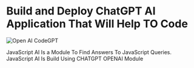 # Build and Deploy ChatGPT AI Application That Will Help TO Code

![Open AI CodeGPT](https://i.ibb.co/LS4DRhb/image-257.png)

JavaScript AI Is a Module To Find Answers To JavaScript Queries.
JavaScript AI Is Build Using CHATGPT OPENAI Module
